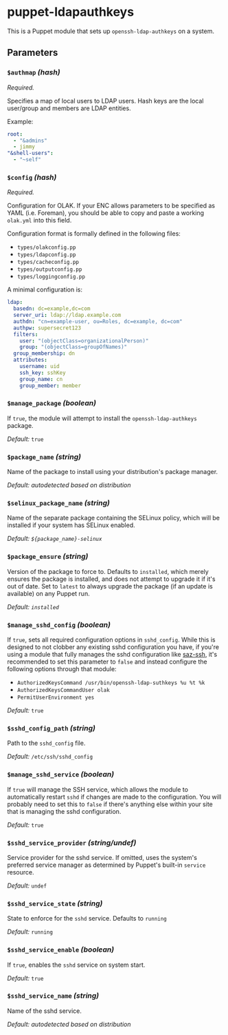 # puppet-ldapauthkeys

This is a Puppet module that sets up `openssh-ldap-authkeys` on a system.

## Parameters

### `$authmap` _(hash)_

*Required.*

Specifies a map of local users to LDAP users. Hash keys are the local user/group and members are LDAP entities.

Example:

```yaml
root:
  - "&admins"
  - jimmy
"&shell-users":
  - "~self"
```

### `$config` _(hash)_

*Required.*

Configuration for OLAK. If your ENC allows parameters to be specified as YAML (i.e. Foreman), you should be able to copy
and paste a working `olak.yml` into this field.

Configuration format is formally defined in the following files:

* `types/olakconfig.pp`
* `types/ldapconfig.pp`
* `types/cacheconfig.pp`
* `types/outputconfig.pp`
* `types/loggingconfig.pp`

A minimal configuration is:

```yaml
ldap:
  basedn: dc=example,dc=com
  server_uri: ldap://ldap.example.com
  authdn: "cn=example-user, ou=Roles, dc=example, dc=com"
  authpw: supersecret123
  filters:
    user: "(objectClass=organizationalPerson)"
    group: "(objectClass=groupOfNames)"
  group_membership: dn
  attributes:
    username: uid
    ssh_key: sshKey
    group_name: cn
    group_member: member
```

### `$manage_package` _(boolean)_

If `true`, the module will attempt to install the `openssh-ldap-authkeys` package.

_Default:_ `true`

### `$package_name` _(string)_

Name of the package to install using your distribution's package manager.

_Default: autodetected based on distribution_

### `$selinux_package_name` _(string)_

Name of the separate package containing the SELinux policy, which will be installed if your system has SELinux enabled.

_Default: `${package_name}-selinux`_

### `$package_ensure` _(string)_

Version of the package to force to. Defaults to `installed`, which merely ensures the package is installed, and does not
attempt to upgrade it if it's out of date. Set to `latest` to always upgrade the package (if an update is available) on
any Puppet run.

_Default: `installed`_

### `$manage_sshd_config` _(boolean)_

If `true`, sets all required configuration options in `sshd_config`. While this is designed to not clobber any existing
sshd configuration you have, if you're using a module that fully manages the sshd configuration like
[saz-ssh](https://forge.puppet.com/saz/ssh), it's recommended to set this parameter to `false` and instead configure the
following options through that module:

* `AuthorizedKeysCommand /usr/bin/openssh-ldap-suthkeys %u %t %k`
* `AuthorizedKeysCommandUser olak`
* `PermitUserEnvironment yes`

_Default:_ `true`

### `$sshd_config_path` _(string)_

Path to the `sshd_config` file.

_Default:_ `/etc/ssh/sshd_config`

### `$manage_sshd_service` _(boolean)_

If `true` will manage the SSH service, which allows the module to automatically restart `sshd` if changes are made to
the configuration. You will probably need to set this to `false` if there's anything else within your site that is
managing the sshd configuration.

_Default:_ `true`

### `$sshd_service_provider` _(string/undef)_

Service provider for the sshd service. If omitted, uses the system's preferred service manager as determined by Puppet's
built-in `service` resource.

_Default:_ `undef`

### `$sshd_service_state` _(string)_

State to enforce for the `sshd` service. Defaults to `running`

_Default:_ `running`

### `$sshd_service_enable` _(boolean)_

If `true`, enables the `sshd` service on system start.

_Default:_ `true`

### `$sshd_service_name` _(string)_

Name of the sshd service.

_Default: autodetected based on distribution_
